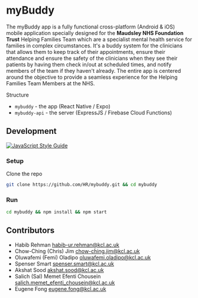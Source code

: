 # myBuddy
The myBuddy app is a fully functional cross-platform (Android & iOS) mobile application specially designed for the **Maudsley NHS Foundation Trust** Helping Families Team which are a specialist mental health service for families in complex circumstances. It's a buddy system for the clinicians that allows them to keep track of their appointments, ensure their attendance and ensure the safety of the clinicians when they see their patients by having them check in/out at scheduled times, and notify members of the team if they haven't already. The entire app is centered around the objective to provide a seamless experience for the Helping Families Team Members at the NHS.

Structure
- `mybuddy` - the app (React Native / Expo)
- `mybuddy-api` - the server (ExpressJS / Firebase Cloud Functions)

## Development

[![JavaScript Style Guide](https://cdn.rawgit.com/standard/standard/master/badge.svg)](https://github.com/standard/standard)

### Setup

Clone the repo

```bash
git clone https://github.com/HR/mybuddy.git && cd mybuddy
```

### Run

```bash
cd mybuddy && npm install && npm start
```


## Contributors
- Habib Rehman <habib-ur.rehman@kcl.ac.uk>
- Chow-Ching (Chris) Jim <chow-ching.jim@kcl.ac.uk>
- Oluwafemi (Femi) Oladipo <oluwafemi.oladipo@kcl.ac.uk>
- Spenser Smart <spenser.smart@kcl.ac.uk>
- Akshat Sood <akshat.sood@kcl.ac.uk>
- Salich (Sal) Memet Efenti Chousein <salich.memet_efenti_chousein@kcl.ac.uk>
- Eugene Fong <eugene.fong@kcl.ac.uk>
